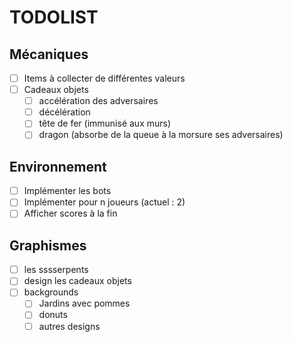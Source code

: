# TODOLIST

## Mécaniques

- [ ] Items à collecter de différentes valeurs
- [ ] Cadeaux objets
  - [ ] accélération des adversaires
  - [ ] décélération
  - [ ] tête de fer (immunisé aux murs)
  - [ ] dragon (absorbe de la queue à la morsure ses adversaires)

## Environnement

- [ ] Implémenter les bots
- [ ] Implémenter pour n joueurs (actuel : 2)
- [ ] Afficher scores à la fin

## Graphismes

- [ ] les sssserpents
- [ ] design les cadeaux objets
- [ ] backgrounds
  - [ ] Jardins avec pommes
  - [ ] donuts
  - [ ] autres designs
